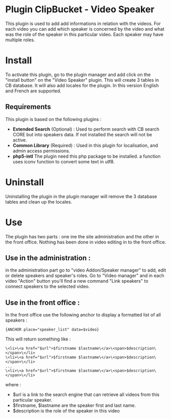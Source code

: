 # Plugin ClipBucket - Video Speaker
This plugin is used to add add informations in relation with the videos. For each video you can add which speaker is concerned by the video and what was the role of the speaker in this particular video. Each speaker may have multiple roles.

# Install
To activate this plugin, go to the plugin manager and add click on the "install button" on the "Video Speaker" plugin. 
This will create 3 tables in CB database. It will also add locales for the plugin. In this version English and French are supported.

## Requirements
This plugin is based on the following plugins :

- **Extended Search** (Optional) : Used to perform search with CB search CORE but into speakers data. If not installed the search will not be active.
- **Common Library** (Required) : Used in this plugin for localisation, and admin access permissions. 
- **php5-intl** The plugin need this php package to be installed. a function uses iconv function to convert some text in utf8.
# Uninstall
Uninstalling the plugin in the plugin manager will remove the 3 database tables and clean up the locales.
	
# Use
The plugin has two parts : one ine the site administration and the other in the front office. Nothing has been done in video editing in to the front office.

## Use in the administration :
in the administration part go to "video Addon/Speaker manager" to add, edit or delete speakers and speaker's roles.
Go to "Video manager" and in each video "Action" button you'll find a new command "Link speakers" to connect speakers to the selected video. 

## Use in the front office :
In the front office use the following anchor to display a formatted list of all speakers :

	{ANCHOR place="speaker_list" data=$video}

This will return something like :

	\<li>\<a href="$url">$firstname $lastname\</a>\<span>$description\</span>\</li>
	\<li>\<a href="$url">$firstname $lastname\</a>\<span>$description\</span>\</li>
	...
	\<li>\<a href="$url">$firstname $lastname\</a>\<span>$description\</span>\</li>

where :

- $url is a link to the search engine that can retrieve all videos from this particular speaker.
- $firstname, $lastname are the speaker first and last name.
- $description is the role of the speaker in this video 